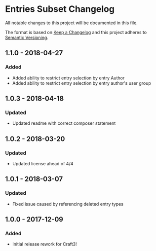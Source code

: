 # Entries Subset Changelog

All notable changes to this project will be documented in this file.

The format is based on [Keep a Changelog](http://keepachangelog.com/) and this project adheres to [Semantic Versioning](http://semver.org/).

## 1.1.0 - 2018-04-27
### Added
- Added ability to restrict entry selection by entry Author
- Added ability to restrict entry selection by entry author's user group

## 1.0.3 - 2018-04-18
### Updated
- Updated readme with correct composer statement

## 1.0.2 - 2018-03-20
### Updated
- Updated license ahead of 4/4

## 1.0.1 - 2018-03-07
### Updated
- Fixed issue caused by referencing deleted entry types

## 1.0.0 - 2017-12-09
### Added
- Initial release rework for Craft3!

